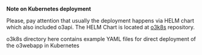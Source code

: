 **Note on Kubernetes deployment**

Please, pay attention that usually the deployment happens via HELM chart which also included o3api. The HELM Chart is located at [o3k8s](https://codebase.helmholtz.cloud/m-team/o3as/o3k8s) repository.


o3k8s directory here contains example YAML files for direct deployment of the o3webapp in Kubernetes
